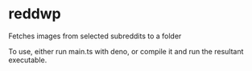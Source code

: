 # reddwp
Fetches images from selected subreddits to a folder

To use, either run main.ts with deno, or compile it and run the resultant executable.
